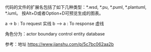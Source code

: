 代码的文件的扩展名包括了如下几种类型：*.wsd, *.pu, *.puml, *.plantuml, *.iuml。
按Alt+D或者Option+D可预览生成的图表。



a -> b : To request  实线
b --> a : To response 虚线

角色分为：actor boundary control entity database

参考：地址
https://www.jianshu.com/p/5c7bc062aa2b
